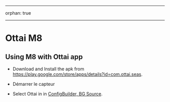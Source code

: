 - - -
orphan: true
- - -

# Ottai M8


## Using M8 with Ottai app

-   Download and Install the apk from <https://play.google.com/store/apps/details?id=com.ottai.seas>.

-   Démarrer le capteur

- Select Ottai in in [ConfigBuilder, BG Source](#Config-Builder-bg-source).

